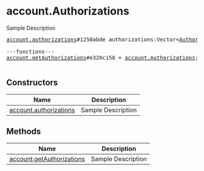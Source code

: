 # account.Authorizations

Sample Description

<pre>
<a href="../constructor/account.authorizations">account.authorizations</a>#1250abde authorizations:Vector&lt;<a href="../type/Authorization.md">Authorization</a>&gt; = <a href="../type/account.Authorizations.md">account.Authorizations</a>;

---functions---
<a href="../method/account.getAuthorizations">account.getAuthorizations</a>#e320c158 = <a href="../type/account.Authorizations.md">account.Authorizations</a>;

</pre>

## Constructors

| Name | Description |
|------|-------------|
| [account.authorizations](../constructor/account.authorizations.md) | Sample Description |

## Methods

| Name | Description |
|------|-------------|
| [account.getAuthorizations](../method/account.getAuthorizations.md) | Sample Description |
